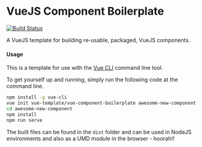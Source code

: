 # VueJS Component Boilerplate

[![Build Status](https://travis-ci.org/vue-templates/vue-component-boilerplate.svg?branch=master)](https://travis-ci.org/vue-templates/vue-component-boilerplate)

A VueJS template for building re-usable, packaged, VueJS components.

#### Usage

This is a template for use with the [Vue CLI](https://github.com/vuejs/vue-cli) command line tool.

To get yourself up and running, simply run the following code at the command line.

```bash
npm install -g vue-cli
vue init vue-template/vue-component-boilerplate awesome-new-component
cd awesome-new-component
npm install
npm run serve
```

The built files can be found in the `dist` folder and can be used in NodeJS environments and also as a UMD module in the browser - hoorah!!
